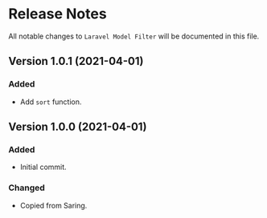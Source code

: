 # Release Notes

All notable changes to `Laravel Model Filter` will be documented in this file.

## Version 1.0.1 (2021-04-01)
### Added
- Add `sort` function.

## Version 1.0.0 (2021-04-01)
### Added
- Initial commit.

### Changed
- Copied from Saring.
